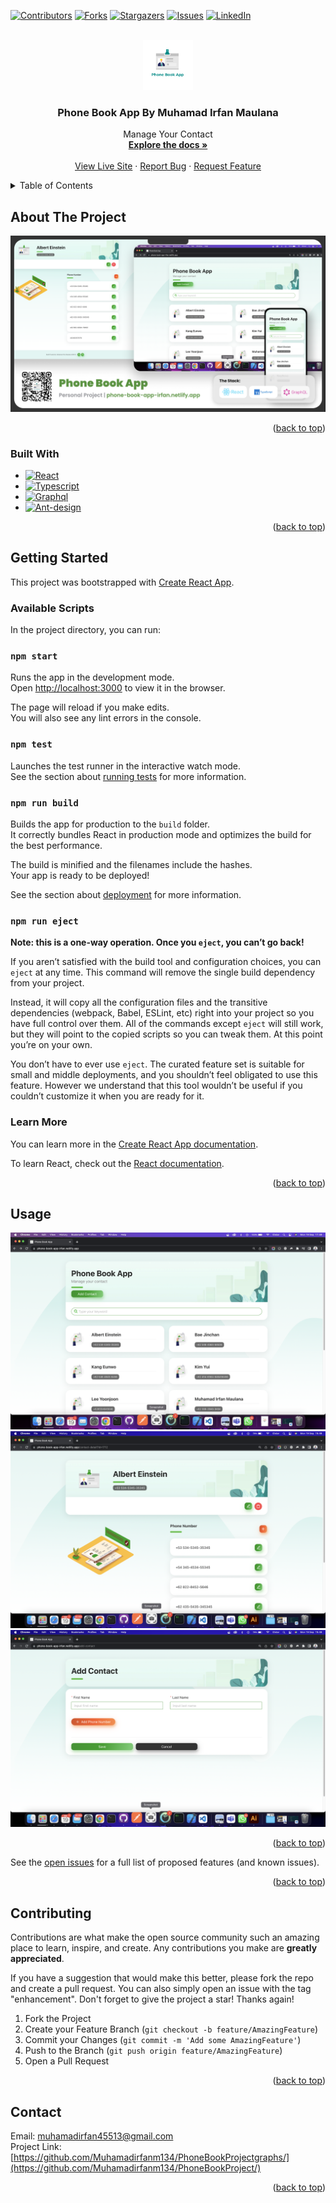 <!-- Improved compatibility of back to top link: See: https://github.com/othneildrew/Best-README-Template/pull/73 -->
<a name="readme-top"></a>
<!--
*** Thanks for checking out the Best-README-Template. If you have a suggestion
*** that would make this better, please fork the repo and create a pull request
*** or simply open an issue with the tag "enhancement".
*** Don't forget to give the project a star!
*** Thanks again! Now go create something AMAZING! :D
-->



<!-- PROJECT SHIELDS -->
<!--
*** I'm using markdown "reference style" links for readability.
*** Reference links are enclosed in brackets [ ] instead of parentheses ( ).
*** See the bottom of this document for the declaration of the reference variables
*** for contributors-url, forks-url, etc. This is an optional, concise syntax you may use.
*** https://www.markdownguide.org/basic-syntax/#reference-style-links
-->
[![Contributors][contributors-shield]][contributors-url]
[![Forks][forks-shield]][forks-url]
[![Stargazers][stars-shield]][stars-url]
[![Issues][issues-shield]][issues-url]
[![LinkedIn][linkedin-shield]][linkedin-url]



<!-- PROJECT LOGO -->
<br />
<div align="center">
  <a href="https://github.com/Muhamadirfanm134/PhoneBookProject">
    <img src="/src/assets/icons/logoPb.png" alt="Logo" width="80" height="80">
  </a>

<h3 align="center">Phone Book App By Muhamad Irfan Maulana</h3>

  <p align="center">
    Manage Your Contact
    <br />
    <a href="https://github.com/Muhamadirfanm134/PhoneBookProject"><strong>Explore the docs »</strong></a>
    <br />
    <br />
    <a href="https://phone-book-app-irfan.netlify.app/">View Live Site</a>
    ·
    <a href="https://github.com/Muhamadirfanm134/PhoneBookProject/issues">Report Bug</a>
    ·
    <a href="https://github.com/Muhamadirfanm134/PhoneBookProject/issues">Request Feature</a>
  </p>
</div>



<!-- TABLE OF CONTENTS -->
<details>
  <summary>Table of Contents</summary>
  <ol>
    <li>
      <a href="#about-the-project">About The Project</a>
      <ul>
        <li><a href="#built-with">Built With</a></li>
      </ul>
    </li>
    <li>
      <a href="#getting-started">Getting Started</a>
    </li>
    <li><a href="#usage">Usage</a></li>
    <li><a href="#contributing">Contributing</a></li>
    <li><a href="#contact">Contact</a></li>
  </ol>
</details>



<!-- ABOUT THE PROJECT -->
## About The Project

[![Product Name Screen Shot][product-screenshot]](https://phone-book-app-irfan.netlify.app/)

<p align="right">(<a href="#readme-top">back to top</a>)</p>



### Built With

* [![React][React.js]][React-url]
* [![Typescript][Typescript]][Typescript-url]
* [![Graphql][Graphql]][Graphql-url]
* [![Ant-design][Ant-design]][Ant-design]

<p align="right">(<a href="#readme-top">back to top</a>)</p>



<!-- GETTING STARTED -->
## Getting Started


This project was bootstrapped with [Create React App](https://github.com/facebook/create-react-app).

### Available Scripts

In the project directory, you can run:

### `npm start`

Runs the app in the development mode.\
Open [http://localhost:3000](http://localhost:3000) to view it in the browser.

The page will reload if you make edits.\
You will also see any lint errors in the console.

### `npm test`

Launches the test runner in the interactive watch mode.\
See the section about [running tests](https://facebook.github.io/create-react-app/docs/running-tests) for more information.

### `npm run build`

Builds the app for production to the `build` folder.\
It correctly bundles React in production mode and optimizes the build for the best performance.

The build is minified and the filenames include the hashes.\
Your app is ready to be deployed!

See the section about [deployment](https://facebook.github.io/create-react-app/docs/deployment) for more information.

### `npm run eject`

**Note: this is a one-way operation. Once you `eject`, you can’t go back!**

If you aren’t satisfied with the build tool and configuration choices, you can `eject` at any time. This command will remove the single build dependency from your project.

Instead, it will copy all the configuration files and the transitive dependencies (webpack, Babel, ESLint, etc) right into your project so you have full control over them. All of the commands except `eject` will still work, but they will point to the copied scripts so you can tweak them. At this point you’re on your own.

You don’t have to ever use `eject`. The curated feature set is suitable for small and middle deployments, and you shouldn’t feel obligated to use this feature. However we understand that this tool wouldn’t be useful if you couldn’t customize it when you are ready for it.

### Learn More

You can learn more in the [Create React App documentation](https://facebook.github.io/create-react-app/docs/getting-started).

To learn React, check out the [React documentation](https://reactjs.org/).

<p align="right">(<a href="#readme-top">back to top</a>)</p>



<!-- USAGE EXAMPLES -->
## Usage

[![Home Screen][product-screenshot-1]](https://phone-book-app-irfan.netlify.app/)
[![Contact Detail][product-screenshot-2]](https://phone-book-app-irfan.netlify.app/)
[![Edit Contact][product-screenshot-3]](https://phone-book-app-irfan.netlify.app/)



<p align="right">(<a href="#readme-top">back to top</a>)</p>



See the [open issues](https://github.com/Muhamadirfanm134/PhoneBookProjectgraphs/issues) for a full list of proposed features (and known issues).

<p align="right">(<a href="#readme-top">back to top</a>)</p>



<!-- CONTRIBUTING -->
## Contributing

Contributions are what make the open source community such an amazing place to learn, inspire, and create. Any contributions you make are **greatly appreciated**.

If you have a suggestion that would make this better, please fork the repo and create a pull request. You can also simply open an issue with the tag "enhancement".
Don't forget to give the project a star! Thanks again!

1. Fork the Project
2. Create your Feature Branch (`git checkout -b feature/AmazingFeature`)
3. Commit your Changes (`git commit -m 'Add some AmazingFeature'`)
4. Push to the Branch (`git push origin feature/AmazingFeature`)
5. Open a Pull Request

<p align="right">(<a href="#readme-top">back to top</a>)</p>




<!-- CONTACT -->
## Contact

Email: muhamadirfan45513@gmail.com<br/>
Project Link: [https://github.com/Muhamadirfanm134/PhoneBookProjectgraphs/](https://github.com/Muhamadirfanm134/PhoneBookProject/)

<p align="right">(<a href="#readme-top">back to top</a>)</p>







<!-- MARKDOWN LINKS & IMAGES -->
<!-- https://www.markdownguide.org/basic-syntax/#reference-style-links -->
[contributors-shield]: https://img.shields.io/github/contributors/github_username/repo_name.svg?style=for-the-badge
[contributors-url]: https://github.com/Muhamadirfanm134/PhoneBookProjectgraphs/contributors
[forks-shield]: https://img.shields.io/github/forks/github_username/repo_name.svg?style=for-the-badge
[forks-url]: https://github.com/Muhamadirfanm134/PhoneBookProjectnetwork/members
[stars-shield]: https://img.shields.io/github/stars/github_username/repo_name.svg?style=for-the-badge
[stars-url]: https://github.com/Muhamadirfanm134/PhoneBookProjectstargazers
[issues-shield]: https://img.shields.io/github/issues/github_username/repo_name.svg?style=for-the-badge
[issues-url]: https://github.com/Muhamadirfanm134/PhoneBookProjectissues
[linkedin-shield]: https://img.shields.io/badge/-LinkedIn-black.svg?style=for-the-badge&logo=linkedin&colorB=555
[linkedin-url]: https://www.linkedin.com/in/muhamadirfanm134/
[product-screenshot]: src/assets/images/screenshoot.png
[product-screenshot-1]: src/assets/images/screenshoot-1.png
[product-screenshot-2]: src/assets/images/screenshoot-2.png
[product-screenshot-3]: src/assets/images/screenshoot-3.png
[Typescript]: https://shields.io/badge/TypeScript-3178C6?logo=TypeScript&logoColor=FFF&style=flat-square
[Typescript-url]: https://www.typescriptlang.org/
[React.js]: https://img.shields.io/badge/React-20232A?style=for-the-badge&logo=react&logoColor=61DAFB
[React-url]: https://reactjs.org/
[Graphql]: https://img.shields.io/badge/-ApolloGraphQL-311C87?style=for-the-badge&logo=apollo-graphql
[Graphql-url]: https://www.apollographql.com/
[Ant-design]: https://img.shields.io/badge/-AntDesign-%230170FE?style=for-the-badge&logo=ant-design&logoColor=white
[Ant-design-url]: https://ant.design/


